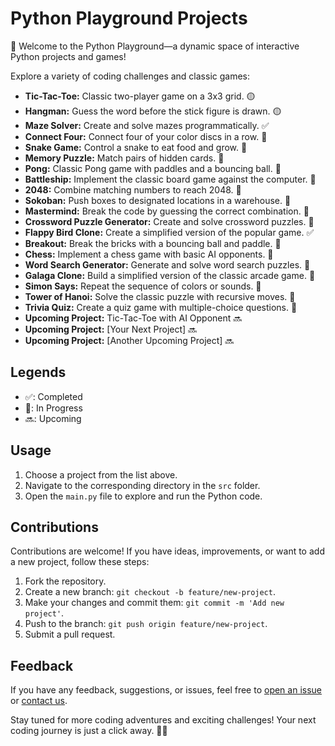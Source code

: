 # Python Playground Projects

🚀 Welcome to the Python Playground—a dynamic space of interactive Python projects and games!

Explore a variety of coding challenges and classic games:

- **Tic-Tac-Toe:** Classic two-player game on a 3x3 grid. 🟡
- **Hangman:** Guess the word before the stick figure is drawn. 🟡
- **Maze Solver:** Create and solve mazes programmatically. ✅
- **Connect Four:** Connect four of your color discs in a row. 🔘
- **Snake Game:** Control a snake to eat food and grow. 🔘
- **Memory Puzzle:** Match pairs of hidden cards. 🔘
- **Pong:** Classic Pong game with paddles and a bouncing ball. 🔘
- **Battleship:** Implement the classic board game against the computer. 🔘
- **2048:** Combine matching numbers to reach 2048. 🔘
- **Sokoban:** Push boxes to designated locations in a warehouse. 🔘
- **Mastermind:** Break the code by guessing the correct combination. 🔘
- **Crossword Puzzle Generator:** Create and solve crossword puzzles. 🔘
- **Flappy Bird Clone:** Create a simplified version of the popular game. ✅
- **Breakout:** Break the bricks with a bouncing ball and paddle. 🔘
- **Chess:** Implement a chess game with basic AI opponents. 🔘
- **Word Search Generator:** Generate and solve word search puzzles. 🔘
- **Galaga Clone:** Build a simplified version of the classic arcade game. 🔘
- **Simon Says:** Repeat the sequence of colors or sounds. 🔘
- **Tower of Hanoi:** Solve the classic puzzle with recursive moves. 🔘
- **Trivia Quiz:** Create a quiz game with multiple-choice questions. 🔘
- **Upcoming Project:** Tic-Tac-Toe with AI Opponent 🔜
- **Upcoming Project:** [Your Next Project] 🔜
- **Upcoming Project:** [Another Upcoming Project] 🔜

## Legends

- ✅: Completed
- 🔘: In Progress
- 🔜: Upcoming

## Usage

1. Choose a project from the list above.
2. Navigate to the corresponding directory in the `src` folder.
3. Open the `main.py` file to explore and run the Python code.

## Contributions

Contributions are welcome! If you have ideas, improvements, or want to add a new project, follow these steps:

1. Fork the repository.
2. Create a new branch: `git checkout -b feature/new-project`.
3. Make your changes and commit them: `git commit -m 'Add new project'`.
4. Push to the branch: `git push origin feature/new-project`.
5. Submit a pull request.

## Feedback

If you have any feedback, suggestions, or issues, feel free to [open an issue](https://github.com/your-username/python-playground/issues) or [contact us](mailto:your-email@example.com).

Stay tuned for more coding adventures and exciting challenges! Your next coding journey is just a click away. 🐍✨
